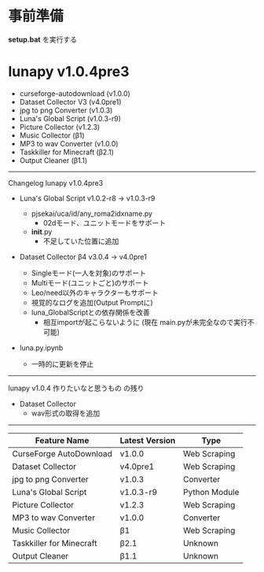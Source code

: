 # 事前準備

**setup.bat** を実行する

# lunapy v1.0.4pre3

- curseforge-autodownload (v1.0.0)
- Dataset Collector V3 (v4.0pre1)
- jpg to png Converter (v1.0.3)
- Luna's Global Script (v1.0.3-r9)
- Picture Collector (v1.2.3)
- Music Collector (β1)
- MP3 to wav Converter (v1.0.0)
- Taskkiller for Minecraft (β2.1)
- Output Cleaner (β1.1)

-----------

Changelog lunapy v1.0.4pre3

- Luna's Global Script v1.0.2-r8 -> v1.0.3-r9
  - pjsekai/uca/id/any_roma2idxname.py
    - 02dモード、ユニットモードをサポート
  - __init__.py
    - 不足していた位置に追加
  
- Dataset Collector β4  v3.0.4 -> v4.0pre1
  - Singleモード(一人を対象)のサポート
  - Multiモード(ユニットごと)のサポート
  - Leo/need以外のキャラクターもサポート
  - 視覚的なログを追加(Output Promptに)
  - luna_GlobalScriptとの依存関係を改善
    - 相互importが起こらないように
  (現在 main.pyが未完全なので実行不可能)

- luna.py.ipynb
  - 一時的に更新を停止

-----------

lunapy v1.0.4 作りたいなと思うもの の残り

- Dataset Collector
  - wav形式の取得を追加

-----------
| Feature Name | Latest Version | Type |
|---|---|---|
| CurseForge AutoDownload | v1.0.0 | Web Scraping |
| Dataset Collector | v4.0pre1 | Web Scraping |
| jpg to png Converter | v1.0.3 | Converter |
| Luna's Global Script | v1.0.3-r9 | Python Module |
| Picture Collector | v1.2.3 | Web Scraping |
| MP3 to wav Converter | v1.0.0 | Converter |
| Music Collector | β1 | Web  Scraping |
| Taskkiller for Minecraft | β2.1 | Unknown |
| Output Cleaner | β1.1 | Unknown | Windows |
